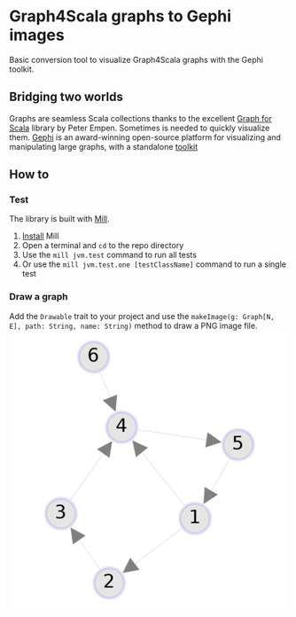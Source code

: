 # Graph4Scala graphs to Gephi images
Basic conversion tool to visualize Graph4Scala graphs with the Gephi toolkit.

## Bridging two worlds
Graphs are seamless Scala collections thanks to the excellent [Graph for Scala](https://scala-graph.org/) library by Peter Empen.
Sometimes is needed to quickly visualize them.
[Gephi](https://github.com/gephi/gephi) is an award-winning open-source platform for visualizing and manipulating large graphs, with a standalone [toolkit](https://github.com/gephi/gephi-toolkit)

## How to

### Test
The library is built with [Mill](http://www.lihaoyi.com/mill).

1. [Install](http://www.lihaoyi.com/mill/#installation) Mill
2. Open a terminal and `cd` to the repo directory
3. Use the `mill jvm.test` command to run all tests
4. Or use the `mill jvm.test.one [testClassName]` command to run a single test

### Draw a graph
Add the `Drawable` trait to your project and use the `makeImage(g: Graph[N, E], path: String, name: String)` method to draw a PNG image file.
![directed graph image](docs/directed.png)